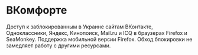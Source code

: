 # ВКомфорте
Доступ к заблокированным в Украине сайтам ВКонтакте, Одноклассники, Яндекс, Кинопоиск, Mail.ru и ICQ в браузерах Firefox и SeaMonkey. Поддержка мобильной версии Firefox. Обход блокировки не замедляет работу с другими ресурсами.
